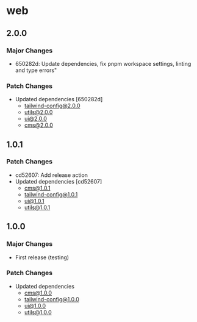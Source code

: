 # web

## 2.0.0

### Major Changes

- 650282d: Update dependencies, fix pnpm workspace settings, linting and type errors"

### Patch Changes

- Updated dependencies [650282d]
  - tailwind-config@2.0.0
  - utils@2.0.0
  - ui@2.0.0
  - cms@2.0.0

## 1.0.1

### Patch Changes

- cd52607: Add release action
- Updated dependencies [cd52607]
  - cms@1.0.1
  - tailwind-config@1.0.1
  - ui@1.0.1
  - utils@1.0.1

## 1.0.0

### Major Changes

- First release (testing)

### Patch Changes

- Updated dependencies
  - cms@1.0.0
  - tailwind-config@1.0.0
  - ui@1.0.0
  - utils@1.0.0
